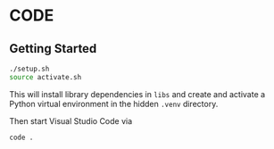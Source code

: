 # CODE

## Getting Started

```bash
./setup.sh
source activate.sh
```

This will install library dependencies in `libs` and create and activate
a Python virtual environment in the hidden `.venv` directory.

Then start Visual Studio Code via

```bash
code .
```
